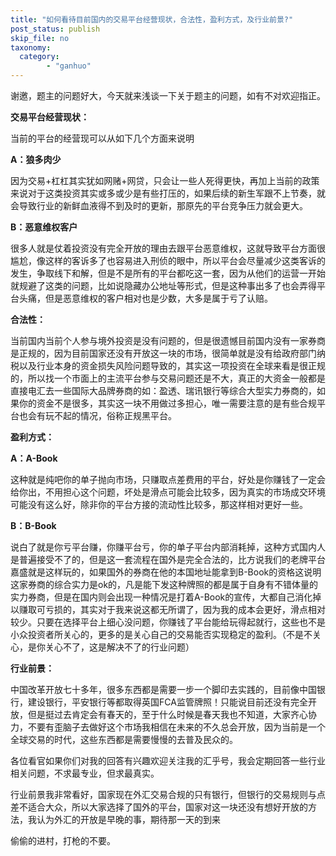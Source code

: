 ```yaml
---
title: "如何看待目前国内的交易平台经营现状，合法性，盈利方式，及行业前景?"
post_status: publish
skip_file: no
taxonomy:
  category:
        - "ganhuo"
---
```


谢邀，题主的问题好大，今天就来浅谈一下关于题主的问题，如有不对欢迎指正。

**交易平台经营现状：**

当前的平台的经营现可以从如下几个方面来说明

**A：狼多肉少**

因为交易+杠杠其实犹如网赌+网贷，只会让一些人死得更快，再加上当前的政策来说对于这类投资其实或多或少是有些打压的，如果后续的新生军跟不上节奏，就会导致行业的新鲜血液得不到及时的更新，那原先的平台竞争压力就会更大。

**B：恶意维权客户**

很多人就是仗着投资没有完全开放的理由去跟平台恶意维权，这就导致平台方面很尴尬，像这样的客诉多了也容易进入刑侦的眼中，所以平台会尽量减少这类客诉的发生，争取线下和解，但是不是所有的平台都吃这一套，因为从他们的运营一开始就规避了这类的问题，比如说隐藏办公地址等形式，但是这种事出多了也会弄得平台头痛，但是恶意维权的客户相对也是少数，大多是属于亏了认赔。

**合法性：**

当前国内当前个人参与境外投资是没有问题的，但是很遗憾目前国内没有一家券商是正规的，因为目前国家还没有开放这一块的市场，很简单就是没有给政府部门纳税以及行业本身的资金损失风险问题导致的，其实这一项投资在全球来看是很正规的，所以找一个市面上的主流平台参与交易问题还是不大，真正的大资金一般都是直接电汇去一些国际大品牌券商的如：盈透、瑞讯银行等综合大型实力券商的，如果你的资金不是很多，其实这一块不用做过多担心，唯一需要注意的是有些合规平台也会有玩不起的情况，俗称正规黑平台。

**盈利方式：**

**A：A-Book**

这种就是纯吧你的单子抛向市场，只赚取点差费用的平台，好处是你赚钱了一定会给你出，不用担心这个问题，坏处是滑点可能会比较多，因为真实的市场成交环境可能没有这么好，除非你的平台方接的流动性比较多，那这样相对更好一些。

**B：B-Book**

说白了就是你亏平台赚，你赚平台亏，你的单子平台内部消耗掉，这种方式国内人是普遍接受不了的，但是这一套流程在国外是完全合法的，比方说我们的老牌平台嘉盛就是这样玩的，如果国外的券商在他的本国地址能拿到B-Book的资格这说明这家券商的综合实力是ok的，凡是能下发这种牌照的都是属于自身有不错体量的实力券商，但是在国内则会出现一种情况是打着A-Book的宣传，大都自己消化掉以赚取可亏损的，其实对于我来说这都无所谓了，因为我的成本会更好，滑点相对较少。只要在选择平台上细心没问题，你赚钱了平台能给玩得起就行，这些也不是小众投资者所关心的，更多的是关心自己的交易能否实现稳定的盈利。（不是不关心，是你关心不了，这是解决不了的行业问题）

**行业前景：**

中国改革开放七十多年，很多东西都是需要一步一个脚印去实践的，目前像中国银行，建设银行，平安银行等都取得英国FCA监管牌照！只能说目前还没有完全开放，但是挺过去肯定会有春天的，至于什么时候是春天我也不知道，大家齐心协力，不要有歪脑子去做好这个市场我相信在未来的不久总会开放，因为当前是一个全球交易的时代，这些东西都是需要慢慢的去普及民众的。

各位看官如果你们对我的回答有兴趣欢迎关注我的汇乎号，我会定期回答一些行业相关问题，不求最专业，但求最真实。

行业前景我非常看好，国家现在外汇交易合规的只有银行，但银行的交易规则与点差不适合大众，所以大家选择了国外的平台，国家对这一块还没有想好开放的方法，我认为外汇的开放是早晚的事，期待那一天的到来

偷偷的进村，打枪的不要。
